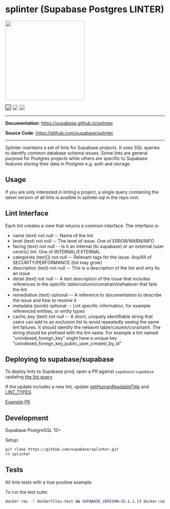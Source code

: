 # splinter (Supabase Postgres LINTER)

<img src="https://github.com/supabase/splinter/assets/12958657/3683c310-c9f6-4b05-ae3a-c51c03d3ff0f" height="250">

<p>
<a href=""><img src="https://img.shields.io/badge/postgresql-15+-blue.svg" alt="PostgreSQL version" height="18"></a>
<a href="https://github.com/supabase/splinter/blob/master/LICENSE"><img src="https://img.shields.io/pypi/l/markdown-subtemplate.svg" alt="License" height="18"></a>
<a href="https://github.com/supabase/splinter/actions"><img src="https://github.com/supabase/splinter/actions/workflows/test.yml/badge.svg" alt="tests" height="18"></a>
</p>

---

**Documentation**: <a href="https://supabase.github.io/splinter" target="_blank">https://supabase.github.io/splinter</a>

**Source Code**: <a href="https://github.com/supabase/splinter" target="_blank">https://github.com/supabase/splinter</a>

---

Splinter maintains a set of lints for Supabase projects. It uses SQL queries to identify common database schema issues. Some lints are general purpose for Postgres projects while others are specific to Supabase features storing their data in Postgres e.g. auth and storage.

## Usage

If you are only interested in linting a project, a single query containing the latest version of all lints is availble in splinter.sql in the repo root.

## Lint Interface

Each lint creates a view that returns a common interface. The interface is:

- name (text) not null -- Name of the lint
- level (text) not null -- The level of issue. One of ERROR/WARN/INFO
- facing (text) not null -- Is it an internal (to supabase) or an external (user centric)  lint. One of INTERNAL/EXTERNAL
- categories (text[]) not null -- Relevant tags for the issue. Any/All of SECURITY/PERFORMANCE (list may grow)
- description (text) not null -- This is a description of the lint and why its an issue
- detail (text) not null -- A text description of the issue that includes references to the specific table/column/constraint/whatever that fails the lint
- remediation (text) optional -- A reference to documentation to describe the issue and how to resolve it
- metadata (jsonb) optional -- Lint specific information, for example referenced entities, or entity types
- cache_key (text) not null -- A short, uniquely identifiable string that users can add to an exclusion list to avoid repeatedly seeing the same lint failures. It should identify the releavnt table/column/constraint. The string should be prefixed with the lint name. For example a lint named "unindexed_foreign_key" might have a unique key "unindexed_foreign_key_public_user_created_by_id"

## Deploying to supabase/supabase

To deploy lints to Supabase prod, open a PR against `supabase/supabase` updating [the lint query](https://github.com/supabase/supabase/blob/76d10d789fcd1b3e02a62d67d2d8edce78f81903/apps/studio/data/lint/lint-query.ts#L6)

If the update includes a new lint, update [getHumanReadableTitle](https://github.com/supabase/supabase/blob/76d10d789fcd1b3e02a62d67d2d8edce78f81903/apps/studio/components/interfaces/Reports/ReportLints.utils.tsx#L9) and [LINT_TYPES](https://github.com/supabase/supabase/blob/76d10d789fcd1b3e02a62d67d2d8edce78f81903/apps/studio/data/lint/lint-query.ts#L694).

[Example PR](https://github.com/supabase/supabase/pull/22682)


## Development

Supabase PostgreSQL 15+

Setup:

```sh
git clone https://github.com/supabase/splinter.git
cd splinter
```

## Tests

All lints tests with a true positive example.

To run the test suite:

```sh
docker rmi -f dockerfiles-test && SUPABASE_VERSION=15.1.1.13 docker-compose -f dockerfiles/docker-compose.yml run --rm test
```
